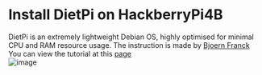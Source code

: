 # Install DietPi on HackberryPi4B  

DietPi is an extremely lightweight Debian OS, highly optimised for minimal CPU and RAM resource usage. The instruction is made by [Bjoern Franck](https://github.com/bjoernfranck)  
You can view the tutorial at this [page](https://github.com/bjoernfranck/HackberryPi-4B/tree/main/DietPi)  
![image](https://github.com/user-attachments/assets/d35d257e-90a0-45b1-8ef2-5ae3d799c11d)
